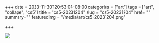 +++
date = 2023-11-30T20:53:04-08:00
categories = ["art"]
tags = ["art", "collage", "cs5"]
title = "cs5-20231204"
slug = "cs5-20231204"
href= ""
summary=""
featuredimg = "/media/art/cs5-20231204.png"

+++

<img src="/media/art/cs5-20231204.png" />
